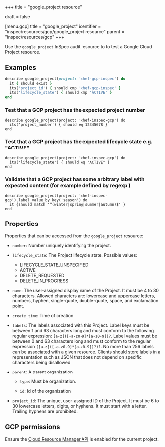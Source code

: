 +++
title = "google_project resource"

draft = false


[menu.gcp]
title = "google_project"
identifier = "inspec/resources/gcp/google_project resource"
parent = "inspec/resources/gcp"
+++

Use the `google_project` InSpec audit resource to to test a Google Cloud Project resource.

## Examples

```ruby
describe google_project(project: 'chef-gcp-inspec') do
  it { should exist }
  its('project_id') { should cmp 'chef-gcp-inspec' }
  its('lifecycle_state') { should cmp 'ACTIVE' }
end
```

### Test that a GCP project has the expected project number

    describe google_project(project: 'chef-inspec-gcp') do
      its('project_number') { should eq 12345678 }
    end

### Test that a GCP project has the expected lifecycle state e.g. "ACTIVE"

    describe google_project(project: 'chef-inspec-gcp') do
      its('lifecycle_state') { should eq "ACTIVE" }
    end

### Validate that a GCP project has some arbitrary label with expected content (for example defined by regexp )

    describe google_project(project: 'chef-inspec-gcp').label_value_by_key('season') do
      it {should match '^(winter|spring|summer|autumn)$' }
    end

## Properties

Properties that can be accessed from the `google_project` resource:


  * `number`: Number uniquely identifying the project.

  * `lifecycle_state`: The Project lifecycle state.
  Possible values:
    * LIFECYCLE_STATE_UNSPECIFIED
    * ACTIVE
    * DELETE_REQUESTED
    * DELETE_IN_PROGRESS

  * `name`: The user-assigned display name of the Project. It must be 4 to 30 characters. Allowed characters are: lowercase and uppercase letters, numbers, hyphen, single-quote, double-quote, space, and exclamation point.

  * `create_time`: Time of creation

  * `labels`: The labels associated with this Project.  Label keys must be between 1 and 63 characters long and must conform to the following regular expression: `[a-z]([-a-z0-9]*[a-z0-9])?`.  Label values must be between 0 and 63 characters long and must conform to the regular expression `([a-z]([-a-z0-9]*[a-z0-9])?)?`.  No more than 256 labels can be associated with a given resource.  Clients should store labels in a representation such as JSON that does not depend on specific characters being disallowed

  * `parent`: A parent organization

    * `type`: Must be organization.

    * `id`: Id of the organization

  * `project_id`: The unique, user-assigned ID of the Project. It must be 6 to 30 lowercase letters, digits, or hyphens. It must start with a letter. Trailing hyphens are prohibited.


## GCP permissions

Ensure the [Cloud Resource Manager API](https://console.cloud.google.com/apis/library/cloudresourcemanager.googleapis.com/) is enabled for the current project.
